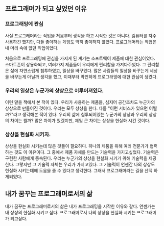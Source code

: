 ## 프로그래머가 되고 싶었던 이유
### 프로그래밍에 관심
사실 프로그래머라는 직업을 처음부터 생각을 하고 시작한 것은 아니다.
컴퓨터를 자주 사용하긴 했지만, 다들 좋아하는 게임도 딱히 좋아하지 않았다.
프로그래머라는 직업은 내 머리 속에 없던 직업이었다.

처음으로 프로그래밍에 관심을 가지게 된 계기는 소프트웨어 제품에 대한 관심이었다.
스마트폰이 상용화되고, 여러가지 제품들이 우리에게 편리함을 가져다주었다.
그 편리함은 삶에 자연스럽게 침투하였고, 일상을 바꾸었다.
많은 사람들의 일상을 바꾸는게 세상을 바꾸는게 아닐까 생각을 했고, 이때부터 막연하게 프로그래밍에 대한 관심이 생겼다.

### 우리의 일상은 누군가의 상상으로 이루어져있다.
이런 말을 책에서 본 적이 있다.
우리가 사용하는 제품들, 심지어 공간조차도 누군가의 상상으로 만들어진 것이다.
우리는 모두 상상을 한다.
다들 "이런 서비스가 있으면 어떨까?"라고 생각해본 적이 있다.
우리의 삶에 침투되어있는 누군가의 상상과 우리의 상상의 차이는 뭘까?
많은 차이가 있겠지만, 제일 큰 차이는 상상을 현실화 시킨 것이다.

### 상상을 현실화 시키자.
상상을 현실화 시키는데 많은 것들이 필요하다.
하나의 제품을 위해 여러 전문가가 협력하는 것도 이 이유이다.
그 중에서 제품 자체를 만드는 기술력을 가지고싶었다.
기술력은 구현한 사람에게 종속된다.
우리는 누군가의 상상을 현실화 시키기 위해 기술력을 제공한다.
그렇지만 그 기술력 자체는 우리가 가지고있다.
그 기술력이 언젠간 나의 상상도 현실화 시키는데에 도움을 줄 수 있다고 생각한다.
그래서 프로그래머라는 길을 선택 하게되었다.

## 내가 꿈꾸는 프로그래머로서의 삶
내가 꿈꾸는 프로그래머로서의 삶은 내가 프로그래밍을 시작한 이유와 같다.
언젠가는 내 상상의 현실화 시키고 싶다.
프로그래머로서 나의 상상을 현실화 시키는 프로그래머가 되고싶다.
